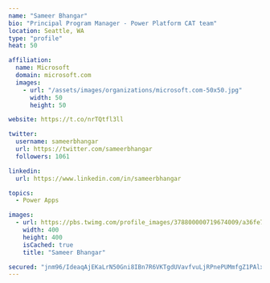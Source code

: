 ```yaml
---
name: "Sameer Bhangar"
bio: "Principal Program Manager - Power Platform CAT team"
location: Seattle, WA
type: "profile"
heat: 50

affiliation:
  name: Microsoft
  domain: microsoft.com
  images:
    - url: "/assets/images/organizations/microsoft.com-50x50.jpg"
      width: 50
      height: 50

website: https://t.co/nrTQtfl3ll

twitter:
  username: sameerbhangar
  url: https://twitter.com/sameerbhangar
  followers: 1061

linkedin:
  url: https://www.linkedin.com/in/sameerbhangar

topics:
  - Power Apps

images:
  - url: https://pbs.twimg.com/profile_images/378800000719674009/a36fe7ddfab1778b76e5793772e43798_400x400.jpeg
    width: 400
    height: 400
    isCached: true
    title: "Sameer Bhangar"

secured: "jnm96/IdeaqAjEKaLrN50Gni8IBn7R6VKTgdUVavfvuLjRPnePUMmfgZ1PAlxQmyHuWq1A/JJalF4AarOOyA80fXybIo/AOmw628iy8FT4PeVuj0ID2u8VicO8cUmMlRORsdDAnd76z5NSf0EGi0R8Z+8pyswmF5MxY+ox1zemts1i1rSKe1uzT7vc5HOHJL5GmXHGiRkMNZ7jZKTvjJcFwWG+TFp71KYPEZOu7hEGUn6ev/lKbbkJ/+IzmhGn93hfhSx1EltzRSd+7FomS1Hcr1BUboLXQhtM9nvUMrZMtHjHCr+jafEltHTOq3cRVN8z9qBcAQMu6jUH8iEgVT64Ecagb3xjEFirfvlG98TD7fAutWU0ErlIU4X9GuR21+EoHlLLz3Vc1YZ20H/sqeN+dWMaTpWXlVINeuBZXWU24=;vJCrLZwiubGmcCX2q5i8pg=="
---
```


